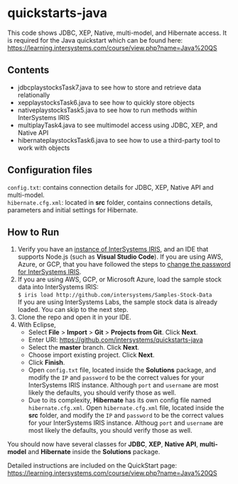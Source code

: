 # quickstarts-java
This code shows JDBC, XEP, Native, multi-model, and Hibernate access. It is required for the Java quickstart which can be found here: https://learning.intersystems.com/course/view.php?name=Java%20QS 

## Contents
* jdbcplaystocksTask7.java to see how to store and retrieve data relationally
* xepplaystocksTask6.java to see how to quickly store objects
* nativeplaystocksTask5.java to see how to run methods within InterSystems IRIS
* multiplayTask4.java to see multimodel access using JDBC, XEP, and Native API
* hibernateplaystocksTask6.java to see how to use a third-party tool to work with objects

## Configuration files
`config.txt`: contains connection details for JDBC, XEP, Native API and multi-model.  
`hibernate.cfg.xml`: located in **src** folder, contains connections details, parameters and initial settings for Hibernate.

## How to Run

1.  Verify you have an [<span class="urlformat">instance of InterSystems IRIS</span>](https://learning.intersystems.com/course/view.php?name=Get%20InterSystems%20IRIS), and an IDE that supports Node.js (such as **Visual Studio Code**). If you are using AWS, Azure, or GCP, that you have followed the steps to [change the password for InterSystems IRIS](https://docs.intersystems.com/irislatest/csp/docbook/DocBook.UI.Page.cls?KEY=ACLOUD#ACLOUD_interact).
2. If you are using AWS, GCP, or Microsoft Azure, load the sample stock data into InterSystems IRIS:  
    `$ iris load http://github.com/intersystems/Samples-Stock-Data`  
If you are using InterSystems Labs, the sample stock data is already loaded. You can skip to the next step.
3. Clone the repo and open it in your IDE.
4. With Eclipse,
	* Select **File** > **Import** > **Git** > **Projects from Git**. Click **Next**.
	* Enter URI: https://github.com/intersystems/quickstarts-java
	* Select the **master** branch. Click **Next**.
	* Choose import existing project. Click **Next**.
	* Click **Finish**.
	* Open `config.txt` file, located inside the **Solutions** package, and modify the `IP` and `password` to be the correct values for your InterSystems IRIS instance. Although `port` and `username` are most likely the defaults, you should verify those as well.
	* Due to its complexity, **Hibernate** has its own config file named `hibernate.cfg.xml`. Open `hibernate.cfg.xml` file, located inside the **src** folder, and modify the `IP` and `password` to be the correct values for your InterSystems IRIS instance. Althoug `port` and `username` are most likely the defaults, you should verify those as well.

You should now have several classes for **JDBC**, **XEP**, **Native API**, **multi-model** and **Hibernate** inside the **Solutions** package. 

Detailed instructions are included on the QuickStart page: https://learning.intersystems.com/course/view.php?name=Java%20QS 
